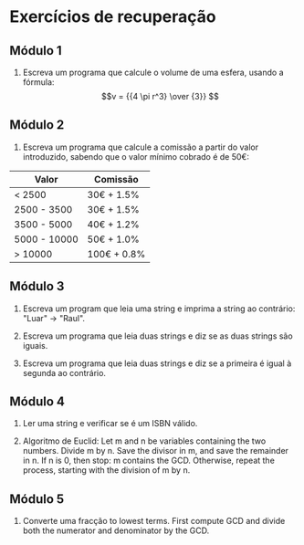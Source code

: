 # Exercícios de recuperação

## Módulo 1

1. Escreva um programa que calcule o volume de uma esfera, usando a fórmula:
$$v = {{4 \pi r^3} \over {3}} $$

## Módulo 2

1. Escreva um programa que calcule a comissão a partir do valor introduzido, sabendo que o valor mínimo cobrado é de 50€:

| Valor | Comissão |
| - | - |
| < 2500 | 30€ + 1.5% |
| 2500 - 3500 | 30€ + 1.5% |
| 3500 - 5000 | 40€ + 1.2% |
| 5000 - 10000 | 50€ + 1.0% |
| > 10000 | 100€ + 0.8% |

## Módulo 3

1. Escreva um program que leia uma string e imprima a string ao contrário: "Luar" -> "Raul".

2. Escreva um programa que leia duas strings e diz se as duas strings são iguais.

3. Escreva um programa que leia duas strings e diz se a primeira é igual à segunda ao contrário.



## Módulo 4

1. Ler uma string e verificar se é um ISBN válido.

2. Algoritmo de Euclid: Let m and n be variables containing the two numbers. Divide m by n. Save the divisor in m, and save the remainder in n. If n is 0, then stop: m contains the GCD. Otherwise, repeat the process, starting with the division of m by n.

## Módulo 5

1. Converte uma fracção to lowest terms. First compute GCD and divide both the numerator and denominator by the GCD.